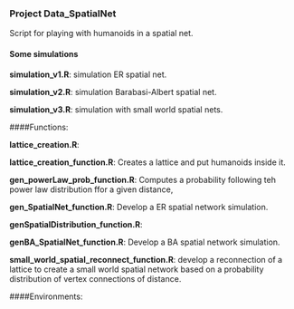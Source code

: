 ### Project Data_SpatialNet

Script for playing with humanoids in a spatial net.



#### Some simulations

**simulation_v1.R**: simulation ER spatial net.

**simulation_v2.R**: simulation Barabasi-Albert  spatial net.

**simulation_v3.R**: simulation with small world spatial nets.



####Functions:

**lattice_creation.R**: 

**lattice_creation_function.R**: Creates a lattice and put humanoids inside it. 

**gen_powerLaw_prob_function.R**: Computes a probability following teh power law distribution ffor a given distance,

**gen_SpatialNet_function.R**: Develop a ER spatial network simulation.

**genSpatialDistribution_function.R**: 

**genBA_SpatialNet_function.R**: Develop a BA spatial network simulation.

**small_world_spatial_reconnect_function.R**: develop a reconnection of a lattice to create a small world spatial network based on a probability distribution of vertex connections of distance.



####Environments:




